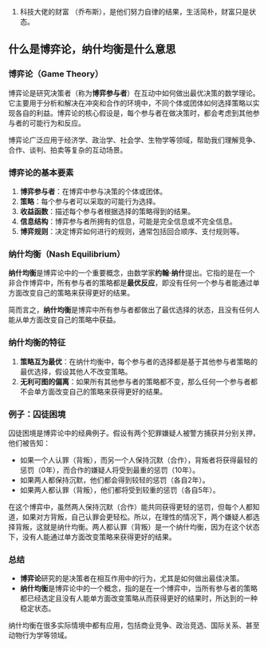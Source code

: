 1. 科技大佬的财富 （乔布斯），是他们努力自律的结果，生活简朴，财富只是状态。

## 什么是博弈论，纳什均衡是什么意思

 
### 博弈论（Game Theory）

博弈论是研究决策者（称为**博弈参与者**）在互动中如何做出最优决策的数学理论。它主要用于分析和解决在冲突和合作的环境中，不同个体或团体如何选择策略以实现各自的利益。博弈论的核心假设是，每个参与者在做决策时，都会考虑到其他参与者的可能行为和反应。

博弈论广泛应用于经济学、政治学、社会学、生物学等领域，帮助我们理解竞争、合作、谈判、拍卖等复杂的互动场景。

### 博弈论的基本要素

1. **博弈参与者**：在博弈中参与决策的个体或团体。
2. **策略**：每个参与者可以采取的可能行为选择。
3. **收益函数**：描述每个参与者根据选择的策略得到的结果。
4. **信息结构**：博弈参与者所拥有的信息，可能是完全信息或不完全信息。
5. **博弈规则**：决定博弈如何进行的规则，通常包括回合顺序、支付规则等。

### 纳什均衡（Nash Equilibrium）

**纳什均衡**是博弈论中的一个重要概念，由数学家**约翰·纳什**提出。它指的是在一个非合作博弈中，所有参与者的策略都是**最优反应**，即没有任何一个参与者能通过单方面改变自己的策略来获得更好的结果。

简而言之，**纳什均衡**是博弈中所有参与者都做出了最优选择的状态，且没有任何人能从单方面改变自己的策略中获益。

### 纳什均衡的特征

1. **策略互为最优**：在纳什均衡中，每个参与者的选择都是基于其他参与者策略的最优选择，假设其他人不改变策略。
2. **无利可图的偏离**：如果所有其他参与者的策略都不变，那么任何一个参与者都不会单方面改变自己的策略来获得更好的结果。

### 例子：囚徒困境

囚徒困境是博弈论中的经典例子。假设有两个犯罪嫌疑人被警方捕获并分别关押，他们被告知：

- 如果一个人认罪（背叛），而另一个人保持沉默（合作），背叛者将获得最轻的惩罚（0年），而合作的嫌疑人将受到最重的惩罚（10年）。
- 如果两人都保持沉默，他们都会得到较轻的惩罚（各自2年）。
- 如果两人都认罪（背叛），他们都将受到较重的惩罚（各自5年）。

在这个博弈中，虽然两人保持沉默（合作）能共同获得更轻的惩罚，但每个人都知道，如果对方背叛，自己认罪会更轻松。所以，在理性的情况下，两个嫌疑人都选择背叛，这就是纳什均衡。两人都认罪（背叛）是一个纳什均衡，因为在这个状态下，没有人能通过单方面改变策略来获得更好的结果。

### 总结

- **博弈论**研究的是决策者在相互作用中的行为，尤其是如何做出最佳决策。
- **纳什均衡**是博弈论中的一个概念，指的是在一个博弈中，当所有参与者的策略都已经选定且没有人能单方面改变策略从而获得更好的结果时，所达到的一种稳定状态。

纳什均衡在很多实际情境中都有应用，包括商业竞争、政治竞选、国际关系、甚至动物行为学等领域。
